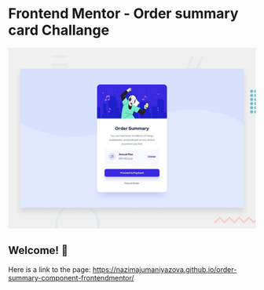 # Frontend Mentor - Order summary card Challange

![Design preview for the Order summary card coding challenge](./design/desktop-preview.jpg)

## Welcome! 👋

Here is a link to the page:  https://nazimajumaniyazova.github.io/order-summary-component-frontendmentor/

